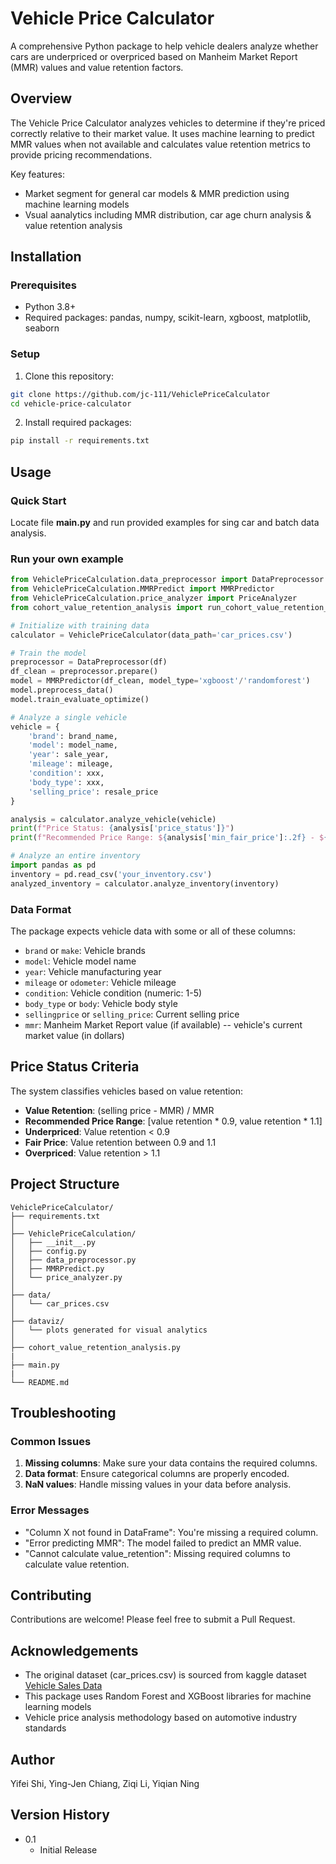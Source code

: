 # Vehicle Price Calculator

A comprehensive Python package to help vehicle dealers analyze whether cars are underpriced or overpriced based on Manheim Market Report (MMR) values and value retention factors.

## Overview

The Vehicle Price Calculator analyzes vehicles to determine if they're priced correctly relative to their market value. It uses machine learning to predict MMR values when not available and calculates value retention metrics to provide pricing recommendations.

Key features:
- Market segment for general car models & MMR prediction using machine learning models
- Vsual aanalytics including MMR distribution, car age churn analysis & value retention analysis


## Installation

### Prerequisites
- Python 3.8+
- Required packages: pandas, numpy, scikit-learn, xgboost, matplotlib, seaborn

### Setup
1. Clone this repository:
```bash
git clone https://github.com/jc-111/VehiclePriceCalculator
cd vehicle-price-calculator
```

2. Install required packages:
```bash
pip install -r requirements.txt
```

## Usage

### Quick Start
Locate file **main.py** and run provided examples for sing car and batch data analysis.

### Run your own example

```python
from VehiclePriceCalculation.data_preprocessor import DataPreprocessor
from VehiclePriceCalculation.MMRPredict import MMRPredictor
from VehiclePriceCalculation.price_analyzer import PriceAnalyzer
from cohort_value_retention_analysis import run_cohort_value_retention_analysis

# Initialize with training data
calculator = VehiclePriceCalculator(data_path='car_prices.csv')

# Train the model
preprocessor = DataPreprocessor(df)
df_clean = preprocessor.prepare()
model = MMRPredictor(df_clean, model_type='xgboost'/'randomforest')
model.preprocess_data()
model.train_evaluate_optimize()

# Analyze a single vehicle
vehicle = {
    'brand': brand_name,
    'model': model_name,
    'year': sale_year,
    'mileage': mileage,
    'condition': xxx,
    'body_type': xxx,
    'selling_price': resale_price
}

analysis = calculator.analyze_vehicle(vehicle)
print(f"Price Status: {analysis['price_status']}")
print(f"Recommended Price Range: ${analysis['min_fair_price']:.2f} - ${analysis['max_fair_price']:.2f}")

# Analyze an entire inventory
import pandas as pd
inventory = pd.read_csv('your_inventory.csv')
analyzed_inventory = calculator.analyze_inventory(inventory)
```

### Data Format

The package expects vehicle data with some or all of these columns:
- `brand` or `make`: Vehicle brands
- `model`: Vehicle model name
- `year`: Vehicle manufacturing year
- `mileage` or `odometer`: Vehicle mileage
- `condition`: Vehicle condition (numeric: 1-5)
- `body_type` or `body`: Vehicle body style
- `sellingprice` or `selling_price`: Current selling price
- `mmr`: Manheim Market Report value (if available) -- vehicle's current market value (in dollars)


## Price Status Criteria

The system classifies vehicles based on value retention:
- **Value Retention**: (selling price - MMR) / MMR
- **Recommended Price Range**: [value retention * 0.9, value retention * 1.1]
- **Underpriced**: Value retention < 0.9
- **Fair Price**: Value retention between 0.9 and 1.1
- **Overpriced**: Value retention > 1.1

## Project Structure

```
VehiclePriceCalculator/
├── requirements.txt
│
├── VehiclePriceCalculation/
│   ├── __init__.py
│   ├── config.py
│   ├── data_preprocessor.py
│   ├── MMRPredict.py
│   └── price_analyzer.py
│
├── data/
│   └── car_prices.csv
│
├── dataviz/
│   └── plots generated for visual analytics
│
├── cohort_value_retention_analysis.py
|
├── main.py
|
└── README.md
```

## Troubleshooting

### Common Issues

1. **Missing columns**: Make sure your data contains the required columns.
2. **Data format**: Ensure categorical columns are properly encoded.
3. **NaN values**: Handle missing values in your data before analysis.

### Error Messages

- "Column X not found in DataFrame": You're missing a required column.
- "Error predicting MMR": The model failed to predict an MMR value.
- "Cannot calculate value_retention": Missing required columns to calculate value retention.

## Contributing

Contributions are welcome! Please feel free to submit a Pull Request.

## Acknowledgements
- The original dataset (car_prices.csv) is sourced from kaggle dataset [Vehicle Sales Data](https://www.kaggle.com/datasets/syedanwarafridi/vehicle-sales-data/data)
- This package uses Random Forest and XGBoost libraries for machine learning models
- Vehicle price analysis methodology based on automotive industry standards

## Author
Yifei Shi, Ying-Jen Chiang, Ziqi Li, Yiqian Ning

## Version History
* 0.1
    * Initial Release
